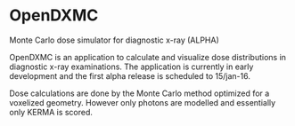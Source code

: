 # OpenDXMC
Monte Carlo dose simulator for diagnostic x-ray (ALPHA)

OpenDXMC is an application to calculate and visualize dose distributions in diagnostic x-ray examinations. The application is currently in early development and the first alpha release is scheduled to 15/jan-16. 

Dose calculations are done by the Monte Carlo method optimized for a voxelized geometry. However only photons are modelled and essentially only KERMA is scored. 

